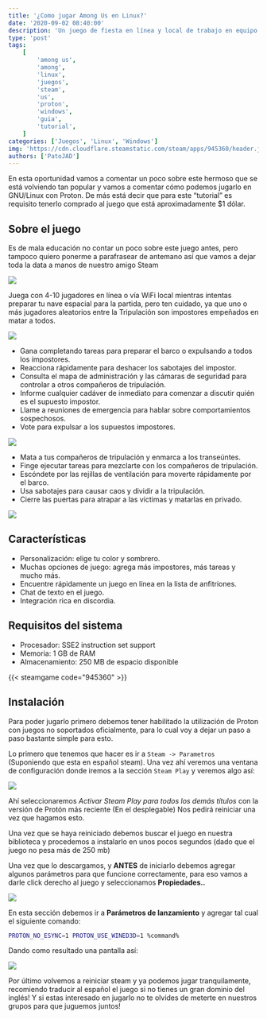 ```yaml
---
title: '¿Como jugar Among Us en Linux?'
date: '2020-09-02 08:40:00'
description: 'Un juego de fiesta en línea y local de trabajo en equipo y traición para 4-10 jugadores ... ¡en el espacio!'
type: 'post'
tags:
    [
        'among us',
        'among',
        'linux',
        'juegos',
        'steam',
        'us',
        'proton',
        'windows',
        'guia',
        'tutorial',
    ]
categories: ['Juegos', 'Linux', 'Windows']
img: 'https://cdn.cloudflare.steamstatic.com/steam/apps/945360/header.jpg'
authors: ['PatoJAD']
---
```


En esta oportunidad vamos a comentar un poco sobre este hermoso que se está volviendo tan popular y vamos a comentar cómo podemos jugarlo en GNU/Linux con Proton. De más está decir que para este “tutorial” es requisito tenerlo comprado al juego que está aproximadamente $1 dólar.

## Sobre el juego

Es de mala educación no contar un poco sobre este juego antes, pero tampoco quiero ponerme a parafrasear de antemano así que vamos a dejar toda la data a manos de nuestro amigo Steam

![](https://cdn.cloudflare.steamstatic.com/steam/apps/945360/extras/steam_AboutBanner.png)

Juega con 4-10 jugadores en línea o vía WiFi local mientras intentas preparar tu nave espacial para la partida, pero ten cuidado, ya que uno o más jugadores aleatorios entre la Tripulación son impostores empeñados en matar a todos.

![](https://cdn.cloudflare.steamstatic.com/steam/apps/945360/extras/steam_AboutCrew.png)

-   Gana completando tareas para preparar el barco o expulsando a todos los impostores.
-   Reacciona rápidamente para deshacer los sabotajes del impostor.
-   Consulta el mapa de administración y las cámaras de seguridad para controlar a otros compañeros de tripulación.
-   Informe cualquier cadáver de inmediato para comenzar a discutir quién es el supuesto impostor.
-   Llame a reuniones de emergencia para hablar sobre comportamientos sospechosos.
-   Vote para expulsar a los supuestos impostores.

![](https://cdn.cloudflare.steamstatic.com/steam/apps/945360/extras/steam_AboutImpostor.png)

-   Mata a tus compañeros de tripulación y enmarca a los transeúntes.
-   Finge ejecutar tareas para mezclarte con los compañeros de tripulación.
-   Escóndete por las rejillas de ventilación para moverte rápidamente por el barco.
-   Usa sabotajes para causar caos y dividir a la tripulación.
-   Cierre las puertas para atrapar a las víctimas y matarlas en privado.

![](https://cdn.cloudflare.steamstatic.com/steam/apps/945360/extras/steam_AboutMultiPlay.png)

## Características

-   Personalización: elige tu color y sombrero.
-   Muchas opciones de juego: agrega más impostores, más tareas y mucho más.
-   Encuentre rápidamente un juego en línea en la lista de anfitriones.
-   Chat de texto en el juego.
-   Integración rica en discordia.

## Requisitos del sistema

-   Procesador: SSE2 instruction set support
-   Memoria: 1 GB de RAM
-   Almacenamiento: 250 MB de espacio disponible

{{< steamgame code="945360" >}}

## Instalación

Para poder jugarlo primero debemos tener habilitado la utilización de Proton con juegos no soportados oficialmente, para lo cual voy a dejar un paso a paso bastante simple para esto.

Lo primero que tenemos que hacer es ir a `Steam -> Parametros` (Suponiendo que esta en español steam). Una vez ahí veremos una ventana de configuración donde iremos a la sección `Steam Play` y veremos algo así:

![](https://i.postimg.cc/jdySrDtB/Captura-de-pantalla-2020-09-01-22-44-31.png)

Ahí seleccionaremos _Activar Steam Play para todos los demás títulos_ con la versión de Protón más reciente (En el desplegable) Nos pedirá reiniciar una vez que hagamos esto.

Una vez que se haya reiniciado debemos buscar el juego en nuestra biblioteca y procedemos a instalarlo en unos pocos segundos (dado que el juego no pesa más de 250 mb)

Una vez que lo descargamos, y **ANTES** de iniciarlo debemos agregar algunos parámetros para que funcione correctamente, para eso vamos a darle click derecho al juego y seleccionamos **Propiedades..**

![](https://i.postimg.cc/cH3V889S/Captura-de-pantalla-2020-09-01-22-51-14.png)

En esta sección debemos ir a **Parámetros de lanzamiento** y agregar tal cual el siguiente comando:

```zsh
PROTON_NO_ESYNC=1 PROTON_USE_WINED3D=1 %command%
```

Dando como resultado una pantalla así:

![](https://i.postimg.cc/j2rB6dmJ/Captura-de-pantalla-2020-09-01-22-51-25.png)

Por último volvemos a reiniciar steam y ya podemos jugar tranquilamente, recomiendo traducir al español el juego si no tienes un gran dominio del inglés! Y si estas interesado en jugarlo no te olvides de meterte en nuestros grupos para que juguemos juntos!
